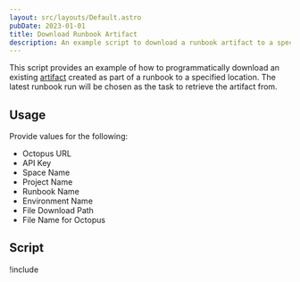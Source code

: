 ```yaml
---
layout: src/layouts/Default.astro
pubDate: 2023-01-01
title: Download Runbook Artifact 
description: An example script to download a runbook artifact to a specified location.
---
```


This script provides an example of how to programmatically download an existing [artifact](/docs/projects/deployment-process/artifacts/) created as part of a runbook to a specified location. The latest runbook run will be chosen as the task to retrieve the artifact from.

## Usage

Provide values for the following:

- Octopus URL
- API Key
- Space Name
- Project Name
- Runbook Name
- Environment Name
- File Download Path
- File Name for Octopus

## Script

!include <download-artifact-from-runbook-scripts>
